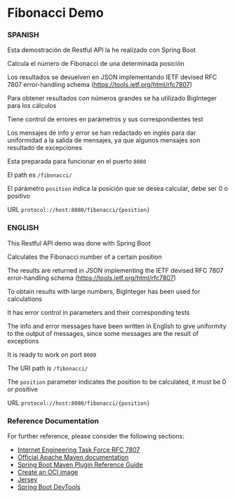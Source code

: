# Fibonacci Demo

### SPANISH
 Esta demostración de Restful API la he realizado con Spring Boot
 
 Calcula el número de Fibonacci de una determinada posición
 
 Los resultados se devuelven en JSON implementando IETF devised RFC 7807 error-handling schema (https://tools.ietf.org/html/rfc7807) 
 
 Para obtener resultados con números grandes se ha utilizado BigInteger para los cálculos
 
 Tiene control de errores en parámetros y sus correspondientes test
 
 Los mensajes de info y error se han redactado en inglés para dar uniformidad a la salida de mensajes, ya que algunos mensajes son resultado de excepciones
 
 Esta preparada para funcionar en el puerto `8080`
 
 El path es `/fibonacci/`
 
 El parámetro `position` indica la posición que se desea calcular, debe ser 0 o positivo
 
 URL `protocol://host:8080/fibonacci/{position}`

### ENGLISH
 This Restful API demo was done with Spring Boot
 
 Calculates the Fibonacci number of a certain position
 
 The results are returned in JSON implementing the IETF devised RFC 7807 error-handling schema (https://tools.ietf.org/html/rfc7807)
 
 To obtain results with large numbers, BigInteger has been used for calculations
 
 It has error control in parameters and their corresponding tests
 
 The info and error messages have been written in English to give uniformity to the output of messages, since some messages are the result of exceptions
 
 It is ready to work on port `8080`
 
 The URI path is `/fibonacci/`
 
 The `position` parameter indicates the position to be calculated, it must be 0 or positive
 
 URL `protocol://host:8080/fibonacci/{position}`

### Reference Documentation
For further reference, please consider the following sections:

* [Internet Engineering Task Force RFC 7807](https://tools.ietf.org/html/rfc7807)
* [Official Apache Maven documentation](https://maven.apache.org/guides/index.html)
* [Spring Boot Maven Plugin Reference Guide](https://docs.spring.io/spring-boot/docs/2.3.4.RELEASE/maven-plugin/reference/html/)
* [Create an OCI image](https://docs.spring.io/spring-boot/docs/2.3.4.RELEASE/maven-plugin/reference/html/#build-image)
* [Jersey](https://docs.spring.io/spring-boot/docs/2.3.4.RELEASE/reference/htmlsingle/#boot-features-jersey)
* [Spring Boot DevTools](https://docs.spring.io/spring-boot/docs/2.3.4.RELEASE/reference/htmlsingle/#using-boot-devtools)

